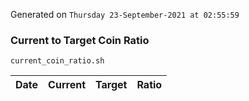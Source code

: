 Generated on `Thursday 23-September-2021 at 02:55:59`

### Current to Target Coin Ratio
`current_coin_ratio.sh`

Date|Current|Target|Ratio
---|---|---|---
